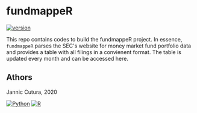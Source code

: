 # fundmappeR
[![version](https://img.shields.io/badge/version-1.0.0-success.svg)](#)

This repo contains codes to build the fundmappeR project. In essence, `fundmappeR` parses the SEC's website for money market fund portfolio data and provides a table with all filings in a convienent format. The table is updated every month and can be accessed here. 






## Athors 
Jannic Cutura, 2020

[![Python](https://img.shields.io/static/v1?label=made%20with&message=Python&color=blue&style=for-the-badge&logo=Python&logoColor=white)](#)
[![R](https://img.shields.io/static/v1?label=made%20with&message=R&color=blue&style=for-the-badge&logo=R&logoColor=white)](#)

